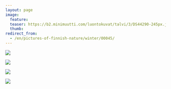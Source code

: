 ```yaml
---
layout: page
image:
  feature:
  teaser: https://b2.minimuutti.com/luontokuvat/talvi/3/DS44290-245px.jpg
  thumb:
redirect_from:
  - /en/pictures-of-finnish-nature/winter/00045/
---
```


![](https://b2.minimuutti.com/luontokuvat/talvi/3/DS44267-800px.jpg)

![](https://b2.minimuutti.com/luontokuvat/talvi/3/DS44280-800px.jpg)

![](https://b2.minimuutti.com/luontokuvat/talvi/3/DS44290-800px.jpg)

![](https://b2.minimuutti.com/luontokuvat/talvi/3/DS44283-800px.jpg)
